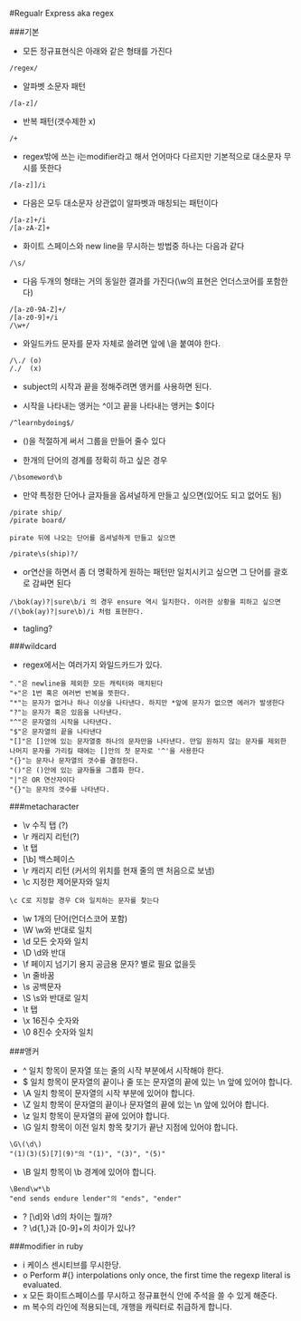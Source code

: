 #Regualr Express aka regex


###기본

- 모든 정규표현식은 아래와 같은 형태를 가진다
~~~
/regex/
~~~

- 알파벳 소문자 패턴
~~~
/[a-z]/
~~~
- 반복 패턴(갯수제한 x)
~~~
/+
~~~
- regex밖에 쓰는 i는modifier라고 해서 언어마다 다르지만 기본적으로 대소문자 무시를 뜻한다
~~~
/[a-z]]/i
~~~
- 다음은 모두 대소문자 상관없이 알파벳과 매칭되는 패턴이다
~~~
/[a-z]+/i
/[a-zA-Z]+
~~~
- 화이트 스페이스와 new line을 무시하는 방법중 하나는 다음과 같다
~~~
/\s/
~~~
- 다음 두개의 형태는 거의 동일한 결과를 가진다(\w의 표현은 언더스코어를 포함한다)
~~~
/[a-z0-9A-Z]+/
/[a-z0-9]+/i
/\w+/
~~~

- 와일드카드 문자를 문자 자체로 쓸려면 앞에 \을 붙여야 한다.
~~~
/\./ (o)
/./  (x)
~~~
- subject의 시작과 끝을 정해주려면 앵커를 사용하면 된다.

- 시작을 나타내는 앵커는 ^이고 끝을 나타내는 앵커는 $이다

~~~
/^learnbydoing$/
~~~

- ()을 적절하게 써서 그룹을 만들어 줄수 있다

- 한개의 단어의 경계를 정확히 하고 싶은 경우

~~~
/\bsomeword\b
~~~

- 만약 특정한 단어나 글자들을 옵셔널하게 만들고 싶으면(있어도 되고 없어도 됨)
~~~
/pirate ship/
/pirate board/

pirate 뒤에 나오는 단어를 옵셔널하게 만들고 싶으면

/pirate\s(ship)?/
~~~

- or연산을 하면서 좀 더 명확하게 원하는 패턴만 일치시키고 싶으면 그 단어를 괄호로 감싸면 된다

~~~
/\bok(ay)?|sure\b/i 의 경우 ensure 역시 일치한다. 이러한 상황을 피하고 싶으면
/(\bok(ay)?|sure\b)/i 처럼 표현한다.
~~~

- tagling?


###wildcard
- regex에서는 여러가지 와일드카드가 있다.

~~~
"."은 newline을 제외한 모든 캐릭터와 매치된다
"+"은 1번 혹은 여러번 반복을 뜻한다.
"*"는 문자가 없거나 하나 이상을 나타낸다. 하지만 *앞에 문자가 없으면 에러가 발생한다
"?"는 문자가 혹은 있음을 나타낸다.
"^"은 문자열의 시작을 나타낸다.
"$"은 문자열의 끝을 나타낸다
"[]"은 []안에 있는 문자열중 하나의 문자만을 나타낸다. 만일 원하지 않는 문자를 제외한 나머지 문자를 가리킬 때에는 []안의 첫 문자로 '^'을 사용한다
"{}"는 문자나 문자열의 갯수를 결정한다.
"()"은 ()안에 있는 글자들을 그룹화 한다.
"|"은 OR 연산자이다
"{}"는 문자의 갯수를 나타낸다.

~~~

###metacharacter

- \v 수직 탭 (?)
- \r 캐리지 리턴(?)
- \t 탭
- [\b] 백스페이스
- \r 캐리지 리턴 (커서의 위치를 현재 줄의 맨 처음으로 보냄)
- \c 지정한 제어문자와 일치
~~~
\c C로 지정할 경우 C와 일치하는 문자를 찾는다
~~~
- \w 1개의 단어(언더스코어 포함)
- \W \w와 반대로 일치
- \d 모든 숫자와 일치
- \D \d와 반대
- \f 페이지 넘기기 용지 공금용 문자? 별로 필요 없을듯
- \n 줄바꿈
- \s 공백문자
- \S \s와 반대로 일치
- \t 탭
- \x 16진수 숫자와
- \0 8진수 숫자와 일치


###앵커
- ^ 일치 항목이 문자열 또는 줄의 시작 부분에서 시작해야 한다.
- $ 일치 항목이 문자열의 끝이나 줄 또는 문자열의 끝에 있는 \n 앞에 있어야 합니다.
- \A 일치 항목이 문자열의 시작 부분에 있어야 합니다.
- \Z 일치 항목이 문자열의 끝이나 문자열의 끝에 있는 \n 앞에 있어야 합니다.
- \z 일치 항목이 문자열의 끝에 있어야 합니다.
- \G 일치 항목이 이전 일치 항목 찾기가 끝난 지점에 있어야 합니다.
~~~
\G\(\d\)
"(1)(3)(5)[7](9)"의 "(1)", "(3)", "(5)"

~~~
- \B 일치 항목이 \b 경계에 있어야 합니다.
~~~
\Bend\w*\b
"end sends endure lender"의 "ends", "ender"
~~~

- ? [\d]와 \d의 차이는 뭘까?
- ? \d{1,}과 [0-9]+의 차이가 있나?

###modifier in ruby
- i	케이스 센시티브를 무시한당.
- o	Perform #{} interpolations only once, the first time the regexp literal is evaluated.
- x	모든 화이트스페이스를 무시하고 정규표현식 안에 주석을 쓸 수 있게 해준다.
- m	복수의 라인에 적용되는데, 개행을 캐릭터로 취급하게 합니다.
